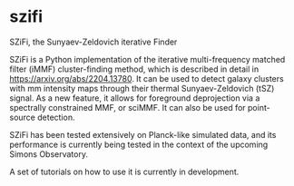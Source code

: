 # szifi

SZiFi, the Sunyaev-Zeldovich iterative Finder

SZiFi is a Python implementation of the iterative multi-frequency matched filter (iMMF) cluster-finding method, which is described in detail in https://arxiv.org/abs/2204.13780. It can be used to detect galaxy clusters with mm intensity maps through their thermal Sunyaev-Zeldovich (tSZ) signal. As a new feature, it allows for foreground deprojection via a spectrally constrained MMF, or sciMMF. It can also be used for point-source detection.

SZiFi has been tested extensively on Planck-like simulated data, and its performance is currently being tested in the context of the upcoming Simons Observatory.

A set of tutorials on how to use it is currently in development.
